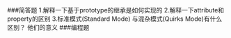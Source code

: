 ###简答题
1.解释一下基于prototype的继承是如何实现的
2.解释一下attribute和property的区别
3.标准模式(Standard Mode) 与混杂模式(Quirks Mode)有什么区别？ 他们的意义
###编程题
